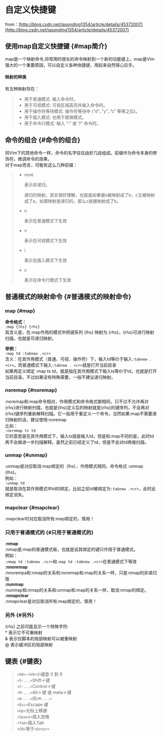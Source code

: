# 自定义快捷键

from：[http://blog.csdn.net/jasonding1354/article/details/45372007](http://blog.csdn.net/jasonding1354/article/details/45372007)

## 使用map自定义快捷键 {#map简介}

map是一个映射命令,将常用的很长的命令映射到一个新的功能键上。map是Vim强大的一个重要原因，可以自定义各种快捷键，用起来自然得心应手。

#### 映射的种类

有五种映射存在：

> * 用于普通模式: 输入命令时。
> * 用于可视模式: 可视区域高亮并输入命令时。
> * 用于操作符等待模式: 操作符等待中 \(“d”，”y”，”c” 等等之后\)。
> * 用于插入模式: 也用于替换模式。
> * 用于命令行模式: 输入 “:” 或 “/” 命令时。

## 命令的组合 {#命令的组合}

同Vim下的其他命令一样，命令的名字往往由好几段组成。前缀作为命令本身的修饰符，微调命令的效果。  
对于map而言，可能有这么几种前缀：

> * nore
>
>   表示非递归。
>
>   递归的映射。其实很好理解，也就是如果键a被映射成了b，c又被映射成了a，如果映射是递归的，那么c就被映射成了b。
>
> * n
>
>   表示在普通模式下生效
>
> * v
>
>   表示在可视模式下生效
>
> * i
>
>   表示在插入模式下生效
>
> * c
>
>   表示在命令行模式下生效

## 普通模式的映射命令 {#普通模式的映射命令}

### map {#map}

**命令格式：**  
`:map {lhs} {rhs}`  
其含义是，在:map作用的模式中把键系列 {lhs} 映射为 {rhs}，{rhs}可进行映射扫描，也就是可递归映射。

**举例：**  
`:map td :tabnew .<cr>`  
含义：在其作用模式（普通、可视、操作符）下，输入td等价于输入`:tabnew . <cr>`。而普通模式下输入`:tabnew . <cr>`就是打开当前目录  
如果再定义绑定 :map ts td，就是指在其作用模式下输入ts等价于td，也就是打开当前目录。不过如果没有特殊需要，一般不建议递归映射。

### noremap {#noremap}

:noremap和:map命令相对，作用模式和命令格式都相同，只不过不允许再对{rhs}进行映射扫描，也就是{lhs}定义后的映射就是{rhs}的键序列，不会再对{rhs}键序列重新解释扫描。它一般用于重定义一个命令，当然如果:map不需要递归映射的话，建议使用:noremap  
比如：  
`:noremap ts td`  
它的意思是在其作用模式下，输入ts就是输入td，但是和:map不同的是，此时td再不会做进一步扫描解释。虽然之前已经定义了td，但是不会对td再做扫描。

### unmap {#unmap}

:unmap是对应取消:map绑定的｛lhs｝，作用模式相同，命令格式 :unmap {lhs}。  
例如：  
`:unmap td`  
就是取消在其作用模式中td的绑定，比如之前td被绑定为`:tabnew .<cr>`，此时此绑定消失。

### mapclear {#mapclear}

:mapclear时对应取消所有:map绑定的，慎用！

### 只用于普通模式的 {#只用于普通模式的}

**:nmap**  
:nmap是:map的普通模式板，也就是说其绑定的键只作用于普通模式。  
例如：  
`:nmap td :tabnew .<cr>`和`:map td :tabnew .<cr>`在普通模式下等效  
**:nnoremap**  
:nnorempa和:nmap的关系和:noremap和:map的关系一样，只是:nmap的非递归版  
**:nunmap**  
:nunmap和:nmap的关系和:unmap和:map的关系一样，取消:nmap的绑定。  
**:nmapclear**  
:nmapclear是对应取消所有:map绑定的，慎用！

### 另外 {#另外}

{rhs} 之前可能显示一个特殊字符:  
\* 表示它不可重映射  
& 表示仅脚本的局部映射可以被重映射  
@ 表示缓冲区的局部映射

## 键表 {#键表}

> `<k0>`-`<k9>`小键盘 0 到 9  
> `<S-...>`Shift＋键  
> `<C-...>`Control＋键  
> `<M-...>`Alt＋键 或 meta＋键  
> `<A-...>`同`<M-...>`  
> `<Esc>`Escape 键  
> `<Up>`光标上移键  
> `<Space>`插入空格  
> `<Tab>`插入Tab  
> `<CR>`等于`<Enter>`

